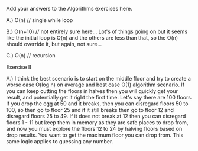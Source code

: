 Add your answers to the Algorithms exercises here.

A.) O(n) // single while loop

B.) O(n+10) // not entirely sure here... Lot's of things going on but it seems like the initial loop is O(n) 
    and the others are less than that, so the O(n) should override it, but again, not sure...

C.) O(n) // recursion

Exercise II

A.) I think the best scenario is to start on the middle floor and try to create a worse case O(log n) on average and best 
    case O(1) algorithm scenario. If you can keep cutting the floors in halves then you will quickly get your result, and
    potentially get it right the first time. Let's say there are 100 floors. If you drop the egg at 50 and it breaks, then
    you can disregard floors 50 to 100, so then go to floor 25 and if it still breaks then go to floor 12 and disregard 
    floors 25 to 49. If it does not break at 12 then you can disregard floors 1 - 11  but keep them in memory as they are safe
    places to drop from, and now you must explore the floors 12 to 24 by halving floors based on drop results. You want to
    get the maximum floor you can drop from. This same logic applies to guessing any number.
